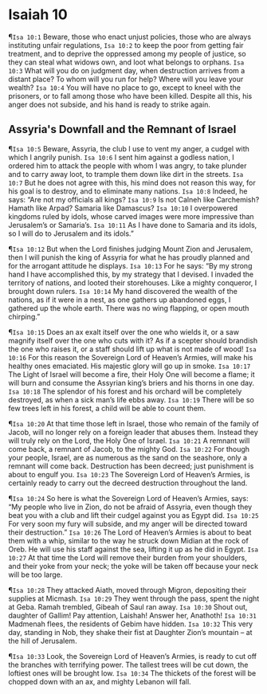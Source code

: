 # Isaiah 10

¶`Isa 10:1` Beware, those who enact unjust policies, those who are always instituting unfair regulations,
`Isa 10:2` to keep the poor from getting fair treatment, and to deprive the oppressed among my people of justice, so they can steal what widows own, and loot what belongs to orphans.
`Isa 10:3` What will you do on judgment day, when destruction arrives from a distant place? To whom will you run for help? Where will you leave your wealth?
`Isa 10:4` You will have no place to go, except to kneel with the prisoners, or to fall among those who have been killed. Despite all this, his anger does not subside, and his hand is ready to strike again.

## Assyria's Downfall and the Remnant of Israel
¶`Isa 10:5` Beware, Assyria, the club I use to vent my anger, a cudgel with which I angrily punish.
`Isa 10:6` I sent him against a godless nation, I ordered him to attack the people with whom I was angry, to take plunder and to carry away loot, to trample them down like dirt in the streets.
`Isa 10:7` But he does not agree with this, his mind does not reason this way, for his goal is to destroy, and to eliminate many nations.
`Isa 10:8` Indeed, he says: “Are not my officials all kings?
`Isa 10:9` Is not Calneh like Carchemish? Hamath like Arpad? Samaria like Damascus?
`Isa 10:10` I overpowered kingdoms ruled by idols, whose carved images were more impressive than Jerusalem’s or Samaria’s.
`Isa 10:11` As I have done to Samaria and its idols, so I will do to Jerusalem and its idols.”

¶`Isa 10:12` But when the Lord finishes judging Mount Zion and Jerusalem, then I will punish the king of Assyria for what he has proudly planned and for the arrogant attitude he displays.
`Isa 10:13` For he says: “By my strong hand I have accomplished this, by my strategy that I devised. I invaded the territory of nations, and looted their storehouses. Like a mighty conqueror, I brought down rulers.
`Isa 10:14` My hand discovered the wealth of the nations, as if it were in a nest, as one gathers up abandoned eggs, I gathered up the whole earth. There was no wing flapping, or open mouth chirping.”

¶`Isa 10:15` Does an ax exalt itself over the one who wields it, or a saw magnify itself over the one who cuts with it? As if a scepter should brandish the one who raises it, or a staff should lift up what is not made of wood!
`Isa 10:16` For this reason the Sovereign Lord of Heaven’s Armies, will make his healthy ones emaciated. His majestic glory will go up in smoke.
`Isa 10:17` The Light of Israel will become a fire, their Holy One will become a flame; it will burn and consume the Assyrian king’s briers and his thorns in one day.
`Isa 10:18` The splendor of his forest and his orchard will be completely destroyed, as when a sick man’s life ebbs away.
`Isa 10:19` There will be so few trees left in his forest, a child will be able to count them.

¶`Isa 10:20` At that time those left in Israel, those who remain of the family of Jacob, will no longer rely on a foreign leader that abuses them. Instead they will truly rely on the Lord, the Holy One of Israel.
`Isa 10:21` A remnant will come back, a remnant of Jacob, to the mighty God.
`Isa 10:22` For though your people, Israel, are as numerous as the sand on the seashore, only a remnant will come back. Destruction has been decreed; just punishment is about to engulf you.
`Isa 10:23` The Sovereign Lord of Heaven’s Armies, is certainly ready to carry out the decreed destruction throughout the land.

¶`Isa 10:24` So here is what the Sovereign Lord of Heaven’s Armies, says: “My people who live in Zion, do not be afraid of Assyria, even though they beat you with a club and lift their cudgel against you as Egypt did.
`Isa 10:25` For very soon my fury will subside, and my anger will be directed toward their destruction.”
`Isa 10:26` The Lord of Heaven’s Armies is about to beat them with a whip, similar to the way he struck down Midian at the rock of Oreb. He will use his staff against the sea, lifting it up as he did in Egypt.
`Isa 10:27` At that time the Lord will remove their burden from your shoulders, and their yoke from your neck; the yoke will be taken off because your neck will be too large.

¶`Isa 10:28` They attacked Aiath, moved through Migron, depositing their supplies at Micmash.
`Isa 10:29` They went through the pass, spent the night at Geba. Ramah trembled, Gibeah of Saul ran away.
`Isa 10:30` Shout out, daughter of Gallim! Pay attention, Laishah! Answer her, Anathoth!
`Isa 10:31` Madmenah flees, the residents of Gebim have hidden.
`Isa 10:32` This very day, standing in Nob, they shake their fist at Daughter Zion’s mountain – at the hill of Jerusalem.

¶`Isa 10:33` Look, the Sovereign Lord of Heaven’s Armies, is ready to cut off the branches with terrifying power. The tallest trees will be cut down, the loftiest ones will be brought low.
`Isa 10:34` The thickets of the forest will be chopped down with an ax, and mighty Lebanon will fall.
